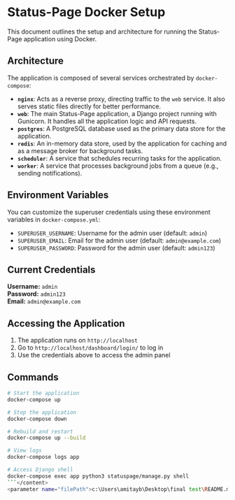 # Status-Page Docker Setup

This document outlines the setup and architecture for running the Status-Page application using Docker.

## Architecture

The application is composed of several services orchestrated by `docker-compose`:

- **`nginx`**: Acts as a reverse proxy, directing traffic to the `web` service. It also serves static files directly for better performance.
- **`web`**: The main Status-Page application, a Django project running with Gunicorn. It handles all the application logic and API requests.
- **`postgres`**: A PostgreSQL database used as the primary data store for the application.
- **`redis`**: An in-memory data store, used by the application for caching and as a message broker for background tasks.
- **`scheduler`**: A service that schedules recurring tasks for the application.
- **`worker`**: A service that processes background jobs from a queue (e.g., sending notifications).

## Environment Variables

You can customize the superuser credentials using these environment variables in `docker-compose.yml`:

- `SUPERUSER_USERNAME`: Username for the admin user (default: `admin`)
- `SUPERUSER_EMAIL`: Email for the admin user (default: `admin@example.com`)
- `SUPERUSER_PASSWORD`: Password for the admin user (default: `admin123`)

## Current Credentials

**Username:** `admin`  
**Password:** `admin123`  
**Email:** `admin@example.com`

## Accessing the Application

1. The application runs on `http://localhost`
2. Go to `http://localhost/dashboard/login/` to log in
3. Use the credentials above to access the admin panel

## Commands

```bash
# Start the application
docker-compose up

# Stop the application
docker-compose down

# Rebuild and restart
docker-compose up --build

# View logs
docker-compose logs app

# Access Django shell
docker-compose exec app python3 statuspage/manage.py shell
```</content>
<parameter name="filePath">c:\Users\amitayb\Desktop\final test\README.md